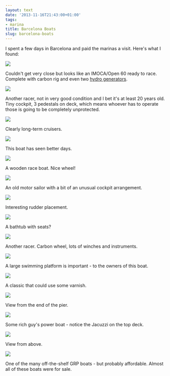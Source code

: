 ```yaml
---
layout: text
date: '2013-11-16T21:43:00+01:00'
tags:
- marina
title: Barcelona Boats
slug: barcelona-boats
---
```

I spent a few days in Barcelona and paid the marinas a visit. Here's what I found:

![](http://media.tumblr.com/eeaca39929b423ff49f6d7d5214b9102/tumblr_inline_mwdi8635LU1qcydz0.jpg)

Couldn't get very close but looks like an IMOCA/Open 60 ready to race. Complete with carbon rig and even two [hydro generators](http://bluewaterproject.org/post/61306539165/power-on-board).

![](http://media.tumblr.com/11c65f47addefca0971f1a4b6ce6a9c9/tumblr_inline_mwdi9yiMKR1qcydz0.jpg)

Another racer, not in very good condition and I bet it's at least 20 years old. Tiny cockpit, 3 pedestals on deck, which means whoever has to operate those is going to be completely unprotected.

![](http://media.tumblr.com/2b02c1c962f7d6e2b95452acbf59d013/tumblr_inline_mwdid5hI4S1qcydz0.jpg)

Clearly long-term cruisers.

![](http://media.tumblr.com/d01f52d6f28f0b890551fe86bff4542b/tumblr_inline_mwdie8nhK11qcydz0.jpg)

This boat has seen better days.

![](http://media.tumblr.com/316f5a19cce6e37fd34989a0e2756f64/tumblr_inline_mwdifvmS9l1qcydz0.jpg)

A wooden race boat. Nice wheel!

![](http://media.tumblr.com/1c12f0a871886c371c2dc501472dad44/tumblr_inline_mwdih5KFDK1qcydz0.jpg)

An old motor sailor with a bit of an unusual cockpit arrangement.

![](http://media.tumblr.com/994b5ce191ff8c46c21c6af055678a4e/tumblr_inline_mwdiib3elm1qcydz0.jpg)

Interesting rudder placement.

![](http://media.tumblr.com/6f1496a14e02a1b6a67e0b9a6eb618d1/tumblr_inline_mwdijeoPTA1qcydz0.jpg)

A bathtub with seats?

![](http://media.tumblr.com/5b18eec7cb35a233d6c3c2a80cb8bb1e/tumblr_inline_mwdil0yiYa1qcydz0.jpg)

Another racer. Carbon wheel, lots of winches and instruments.

![](http://media.tumblr.com/2223be1e39efce30e3f192d4f045db0f/tumblr_inline_mwdinhTgQB1qcydz0.jpg)

A large swimming platform is important - to the owners of this boat.

![](http://media.tumblr.com/693b7b706430efa93a3edf17e4e548b4/tumblr_inline_mwdioyWOIV1qcydz0.jpg)

A classic that could use some varnish.

![](http://media.tumblr.com/157cb8b4d117ca5b566388522701dbee/tumblr_inline_mwdiqhvJtc1qcydz0.jpg)

View from the end of the pier.

![](http://media.tumblr.com/7115db7774fcde8792f942fe048e24f4/tumblr_inline_mwdire7Wr81qcydz0.jpg)

Some rich guy's power boat - notice the Jacuzzi on the top deck.

![](http://media.tumblr.com/744daccedf1f28940f896696a1f24dd4/tumblr_inline_mwditpUXx51qcydz0.jpg)

View from above.

![](http://media.tumblr.com/b7806b6ca6c9ca7de027914598e5f3db/tumblr_inline_mwdiuxLtUF1qcydz0.jpg)

One of the many off-the-shelf GRP boats - but probably affordable. Almost all of these boats were for sale.
